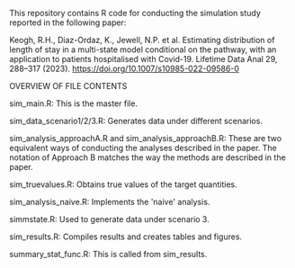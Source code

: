 This repository contains R code for conducting the simulation study reported in the following paper:

Keogh, R.H., Diaz-Ordaz, K., Jewell, N.P. et al. Estimating distribution of length of stay in a multi-state model conditional on the pathway, with an application to patients hospitalised with Covid-19. Lifetime Data Anal 29, 288–317 (2023). https://doi.org/10.1007/s10985-022-09586-0

OVERVIEW OF FILE CONTENTS

sim_main.R: This is the master file.

sim_data_scenario1/2/3.R: Generates data under different scenarios.

sim_analysis_approachA.R and sim_analysis_approachB.R: These are two equivalent ways of conducting the analyses described in the paper. The notation of Approach B matches the way the methods are described in the paper. 

sim_truevalues.R: Obtains true values of the target quantities.

sim_analysis_naive.R: Implements the 'naive' analysis.

simmstate.R: Used to generate data under scenario 3. 

sim_results.R: Compiles results and creates tables and figures.

summary_stat_func.R: This is called from sim_results. 

